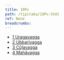 ```yaml
---
title: 19Pv
path: /tipitaka/19Pv.html
ref: None
breadcrumbs:
---
```


* [1 Uragavagga](/tipitaka/19Pv/1)
* [2 Ubbarivagga](/tipitaka/19Pv/2)
* [3 Cūḷavagga](/tipitaka/19Pv/3)
* [4 Mahāvagga](/tipitaka/19Pv/4)

